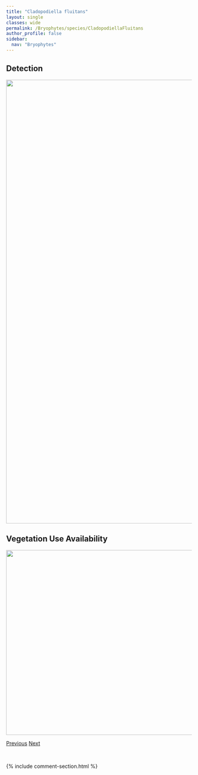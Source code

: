 ```yaml
---
title: "Cladopodiella fluitans"
layout: single
classes: wide
permalink: /Bryophytes/species/CladopodiellaFluitans
author_profile: false
sidebar:
  nav: "Bryophytes"
---
```


<h2>Detection</h2>

<a href="https://drive.google.com/uc?export=view&id=1f96tSMnZWzVUB_2VG5acwZFMgf2RI7O4">
<img src="https://drive.google.com/uc?export=view&id=1f96tSMnZWzVUB_2VG5acwZFMgf2RI7O4" height = "1200" width = "800">
</a>


<h2>Vegetation Use Availability</h2>

<a href="https://drive.google.com/uc?export=view&id=1bay3rAIlUGz7uHMHEUlyQwgXt8cb0Qj7">
<img src="https://drive.google.com/uc?export=view&id=1bay3rAIlUGz7uHMHEUlyQwgXt8cb0Qj7" height = "500" width = "1000">
</a>


<a href="/DevelopmentWebsite/Bryophytes/species/CinclidiumStygium" class="pagination--pager" title="Cinclidium stygium">Previous</a> <a href="/DevelopmentWebsite/Bryophytes/species/ConardiaCompacta" class="pagination--pager" title="Conardia compacta">Next</a>

<p>&nbsp;</p>

{% include comment-section.html %}
